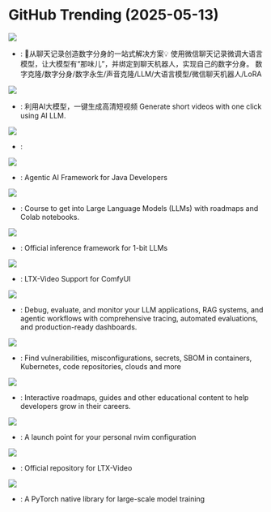 # GitHub Trending (2025-05-13)

![](https://img.shields.io/badge/Python-New%20970-green?style=flat-square&logo=appveyor)
- [](https://github.comundefined): 🚀从聊天记录创造数字分身的一站式解决方案💡 使用微信聊天记录微调大语言模型，让大模型有“那味儿”，并绑定到聊天机器人，实现自己的数字分身。 数字克隆/数字分身/数字永生/声音克隆/LLM/大语言模型/微信聊天机器人/LoRA

![](https://img.shields.io/badge/Python-New%201-green?style=flat-square&logo=appveyor)
- [](https://github.comundefined): 利用AI大模型，一键生成高清短视频 Generate short videos with one click using AI LLM.

![](https://img.shields.io/badge/TypeScript-New%2068-green?style=flat-square&logo=appveyor)
- [](https://github.comundefined): 

![](https://img.shields.io/badge/Java-New%20138-green?style=flat-square&logo=appveyor)
- [](https://github.comundefined): Agentic AI Framework for Java Developers

![](https://img.shields.io/badge/Jupyter%20Notebook-New%20153-green?style=flat-square&logo=appveyor)
- [](https://github.comundefined): Course to get into Large Language Models (LLMs) with roadmaps and Colab notebooks.

![](https://img.shields.io/badge/C%2B%2B-New%20428-green?style=flat-square&logo=appveyor)
- [](https://github.comundefined): Official inference framework for 1-bit LLMs

![](https://img.shields.io/badge/Python-New%20107-green?style=flat-square&logo=appveyor)
- [](https://github.comundefined): LTX-Video Support for ComfyUI

![](https://img.shields.io/badge/Python-New%20258-green?style=flat-square&logo=appveyor)
- [](https://github.comundefined): Debug, evaluate, and monitor your LLM applications, RAG systems, and agentic workflows with comprehensive tracing, automated evaluations, and production-ready dashboards.

![](https://img.shields.io/badge/Go-New%2070-green?style=flat-square&logo=appveyor)
- [](https://github.comundefined): Find vulnerabilities, misconfigurations, secrets, SBOM in containers, Kubernetes, code repositories, clouds and more

![](https://img.shields.io/badge/TypeScript-New%20596-green?style=flat-square&logo=appveyor)
- [](https://github.comundefined): Interactive roadmaps, guides and other educational content to help developers grow in their careers.

![](https://img.shields.io/badge/Lua-New%2037-green?style=flat-square&logo=appveyor)
- [](https://github.comundefined): A launch point for your personal nvim configuration

![](https://img.shields.io/badge/Python-New%20126-green?style=flat-square&logo=appveyor)
- [](https://github.comundefined): Official repository for LTX-Video

![](https://img.shields.io/badge/Python-New%208-green?style=flat-square&logo=appveyor)
- [](https://github.comundefined): A PyTorch native library for large-scale model training

